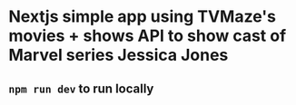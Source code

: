 # Nextjs simple app using TVMaze's movies + shows API to show cast of Marvel series Jessica Jones

## `npm run dev` to run locally

